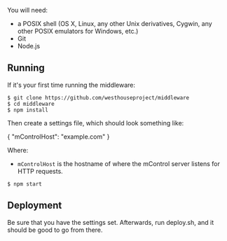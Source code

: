 You will need:

- a POSIX shell (OS X, Linux, any other Unix derivatives, Cygwin, any other POSIX emulators for Windows, etc.)
- Git
- Node.js

## Running

If it's your first time running the middleware:

```
$ git clone https://github.com/westhouseproject/middleware
$ cd middleware
$ npm install
```

Then create a settings file, which should look something like:

{
  "mControlHost": "example.com"
}

Where:

- `mControlHost` is the hostname of where the mControl server listens for HTTP requests.

```
$ npm start
```

## Deployment

Be sure that you have the settings set. Afterwards, run deploy.sh, and it should be good to go from there.
